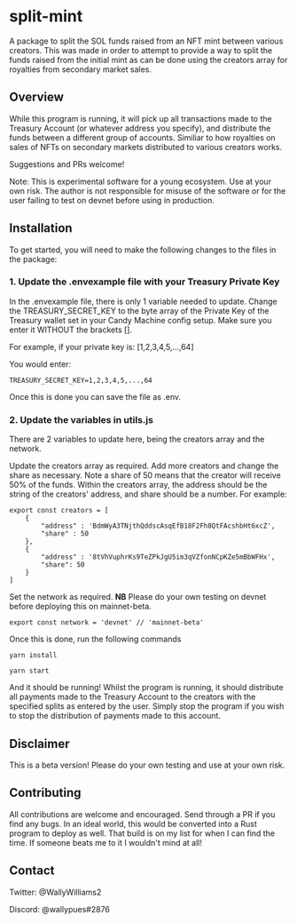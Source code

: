# split-mint

A package to split the SOL funds raised from an NFT mint between various creators. This was made in order to attempt to provide a way to split the funds raised from the initial mint as can be done using the creators array for royalties from secondary market sales.

## Overview

While this program is running, it will pick up all transactions made to the Treasury Account (or whatever address you specify), and distribute the funds between a different group of accounts. Similiar to how royalties on sales of NFTs on secondary markets distributed to various creators works. 

Suggestions and PRs welcome!

Note: This is experimental software for a young ecosystem. Use at your own risk. The author is not responsible for misuse of the software or for the user failing to test on devnet before using in production.

## Installation

To get started, you will need to make the following changes to the files in the package:

### 1. Update the .envexample file with your Treasury Private Key

In the .envexample file, there is only 1 variable needed to update. Change the TREASURY_SECRET_KEY to the byte array of the Private Key of the Treasury wallet set in your Candy Machine config setup. Make sure you enter it WITHOUT the brackets [].

For example, if your private key is: [1,2,3,4,5,...,64]

You would enter:

```
TREASURY_SECRET_KEY=1,2,3,4,5,...,64
```

Once this is done you can save the file as .env.

### 2. Update the variables in utils.js

There are 2 variables to update here, being the creators array and the network.

Update the creators array as required. Add more creators and change the share as necessary. Note a share of 50 means that the creator will receive 50% of the funds. Within the creators array, the address should be the string of the creators' address, and share should be a number. For example:

```
export const creators = [
    { 
        "address" : 'BdmWyA3TNjthQddscAsqEfB18F2Fh8QtFAcshbHt6xcZ',
        "share" : 50
    },
    { 
        "address" : '8tVhVuphrKs9TeZPkJgU5im3qVZfonNCpKZe5mBbWFHx',
        "share": 50
    }
]
```

Set the network as required. **NB** Please do your own testing on devnet before deploying this on mainnet-beta.

```
export const network = 'devnet' // 'mainnet-beta'
```

Once this is done, run the following commands

```
yarn install

yarn start
```

And it should be running! Whilst the program is running, it should distribute all payments made to the Treasury Account to the creators with the specified splits as entered by the user. Simply stop the program if you wish to stop the distribution of payments made to this account.

## Disclaimer

This is a beta version! Please do your own testing and use at your own risk. 

## Contributing

All contributions are welcome and encouraged. Send through a PR if you find any bugs. In an ideal world, this would be converted into a Rust program to deploy as well. That build is on my list for when I can find the time. If someone beats me to it I wouldn't mind at all!

## Contact

Twitter: @WallyWilliams2

Discord: @wallypues#2876
